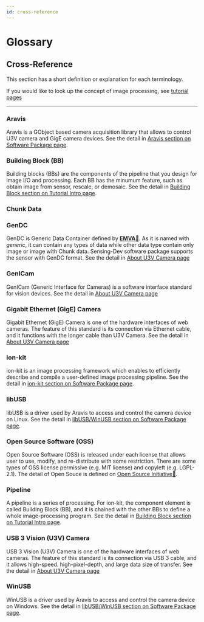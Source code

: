```yaml
---
id: cross-reference
---
```


# Glossary

## Cross-Reference

This section has a short definition or explanation for each terminology.

If you would like to look up the concept of image processing, see [tutorial pages](/tutorials/intro)

---

### Aravis

Aravis is a GObject based camera acquisition library that allows to control U3V camera and GigE camera devices. See the detail in [Aravis section on Software Package page](/startup-guide/software-stack).

### Building Block (BB)

Building blocks (BBs) are the components of the pipeline that you design for image I/O and processing. Each BB has the minumum feature, such as obtain image from sensor, rescale, or demosaic. See the detail in [Building Block section on Tutorial Intro page](/tutorials/intro).

### Chunk Data

### GenDC

GenDC is Generic Data Container defined by [**EMVA**&#128279;](https://www.emva.org/). As it is named with *generic*, it can contain any types of data while other data type contain only image or image with Chunk data. Sensing-Dev software package supports the sensor with GenDC format. See the detail in [About U3V Camera page](/lessons/camera) 

### GenICam

GenICam (Generic Interface for Cameras) is a software interface standard for vision devices. See the detail in [About U3V Camera page](/lessons/camera) 

### Gigabit Ethernet (GigE) Camera

Gigabit Ethernet (GigE) Camera is one of the hardware interfaces of web cameras. The feature of this standard is its connection via Ethernet cable, and it functions with the longer cable than U3V Camera. See the detail in [About U3V Camera page](/lessons/camera) 

### ion-kit

ion-kit is an image processing framework which enables to efficiently describe and compile a user-defined image processing pipeline. See the detail in [ion-kit section on Software Package page](/startup-guide/software-stack).

### libUSB

libUSB is a driver used by Aravis to access and control the camera device on Linux. See the detail in [libUSB/WinUSB section on Software Package page](/startup-guide/software-stack).

### Open Source Software (OSS)

Open Source Software (OSS) is released under each license that allows user to use, modify, and re-distribute with some restriction. There are some types of OSS license permissive (e.g. MIT license) and copyleft (e.g. LGPL-2.1). The detail of Open Souce is defined on [Open Source Initiative&#128279;](https://opensource.org/).

### Pipeline

A pipeline is a series of processing. For ion-kit, the component element is called Building Block (BB), and it is chained with the other BBs to define a whole image-processing program. See the detail in [Building Block section on Tutorial Intro page](/tutorials/intro.mdx).

### USB 3 Vision (U3V) Camera

USB 3 Vision (U3V) Camera is one of the hardware interfaces of web cameras. The feature of this standard is its connection via USB 3 cable, and it allows high-speed. high-pixel-depth, and large data size of transfer. See the detail in [About U3V Camera page](/lessons/camera) 

### WinUSB

WinUSB is a driver used by Aravis to access and control the camera device on Windows. See the detail in [libUSB/WinUSB section on Software Package page](/startup-guide/software-stack).